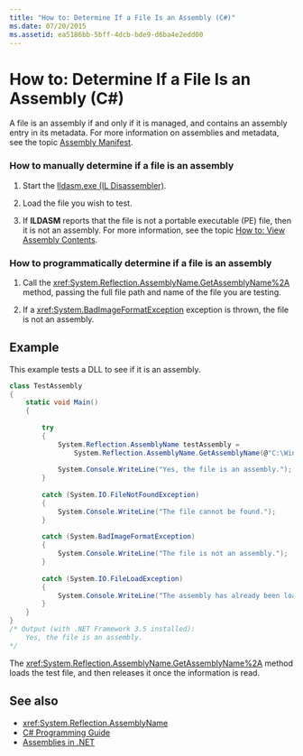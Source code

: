 ```yaml
---
title: "How to: Determine If a File Is an Assembly (C#)"
ms.date: 07/20/2015
ms.assetid: ea5186bb-5bff-4dcb-bde9-d6ba4e2edd00
---
```

# How to: Determine If a File Is an Assembly (C#)
A file is an assembly if and only if it is managed, and contains an assembly entry in its metadata. For more information on assemblies and metadata, see the topic [Assembly Manifest](../../../../../docs/framework/app-domains/assembly-manifest.md).  
  
### How to manually determine if a file is an assembly  
  
1.  Start the [Ildasm.exe (IL Disassembler)](../../../../framework/tools/ildasm-exe-il-disassembler.md).  
  
2.  Load the file you wish to test.  
  
3.  If **ILDASM** reports that the file is not a portable executable (PE) file, then it is not an assembly. For more information, see the topic [How to: View Assembly Contents](../../../../framework/app-domains/how-to-view-assembly-contents.md).  
  
### How to programmatically determine if a file is an assembly  
  
1.  Call the <xref:System.Reflection.AssemblyName.GetAssemblyName%2A> method, passing the full file path and name of the file you are testing.  
  
2.  If a <xref:System.BadImageFormatException> exception is thrown, the file is not an assembly.  
  
## Example  
 This example tests a DLL to see if it is an assembly.  
  
```csharp
class TestAssembly  
{  
    static void Main()  
    {  
  
        try  
        {  
            System.Reflection.AssemblyName testAssembly =  
                System.Reflection.AssemblyName.GetAssemblyName(@"C:\Windows\Microsoft.NET\Framework\v3.5\System.Net.dll");  
  
            System.Console.WriteLine("Yes, the file is an assembly.");  
        }  
  
        catch (System.IO.FileNotFoundException)  
        {  
            System.Console.WriteLine("The file cannot be found.");  
        }  
  
        catch (System.BadImageFormatException)  
        {  
            System.Console.WriteLine("The file is not an assembly.");  
        }  
  
        catch (System.IO.FileLoadException)  
        {  
            System.Console.WriteLine("The assembly has already been loaded.");  
        }  
    }  
}  
/* Output (with .NET Framework 3.5 installed):  
    Yes, the file is an assembly.  
*/  
```  
  
 The <xref:System.Reflection.AssemblyName.GetAssemblyName%2A> method loads the test file, and then releases it once the information is read.  
  
## See also

- <xref:System.Reflection.AssemblyName>
- [C# Programming Guide](../../../../csharp/programming-guide/index.md)
- [Assemblies in .NET](../../../../standard/assembly/index.md)
